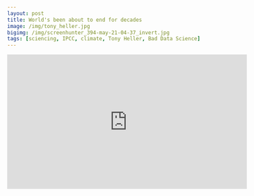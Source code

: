 ```yaml
---
layout: post
title: World's been about to end for decades
image: /img/tony_heller.jpg
bigimg: /img/screenhunter_394-may-21-04-37_invert.jpg
tags: [sciencing, IPCC, climate, Tony Heller, Bad Data Science]
---
```


<iframe width="560" height="315" src="https://www.youtube.com/embed/mKbDfP5DitA" frameborder="0" allow="accelerometer; autoplay; encrypted-media; gyroscope; picture-in-picture" allowfullscreen></iframe>

